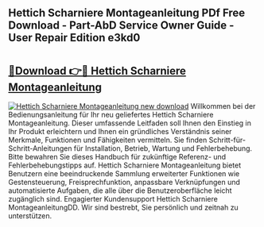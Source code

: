 ## Hettich Scharniere Montageanleitung PDf Free Download - Part-AbD Service Owner Guide - User Repair Edition e3kd0

# <h2><a href="http://df8drxr.blite.top/?on=Hettich+Scharniere+Montageanleitung">🔗Download 👉🔴 Hettich Scharniere Montageanleitung</a></h2>

[![Hettich Scharniere Montageanleitung new download](https://i.imgur.com/lujVjoI.png)](http://df8drxr.blite.top/?on=Hettich+Scharniere+Montageanleitung)
Willkommen bei der Bedienungsanleitung für Ihr neu geliefertes Hettich Scharniere Montageanleitung. Dieser umfassende Leitfaden soll Ihnen den Einstieg in Ihr Produkt erleichtern und Ihnen ein gründliches Verständnis seiner Merkmale, Funktionen und Fähigkeiten vermitteln. Sie finden Schritt-für-Schritt-Anleitungen für Installation, Betrieb, Wartung und Fehlerbehebung. Bitte bewahren Sie dieses Handbuch für zukünftige Referenz- und Fehlerbehebungstipps auf. Hettich Scharniere Montageanleitung bietet Benutzern eine beeindruckende Sammlung erweiterter Funktionen wie Gestensteuerung, Freisprechfunktion, anpassbare Verknüpfungen und automatisierte Aufgaben, die alle über die Benutzeroberfläche leicht zugänglich sind. Engagierter Kundensupport Hettich Scharniere MontageanleitungDD. Wir sind bestrebt, Sie persönlich und zeitnah zu unterstützen.

